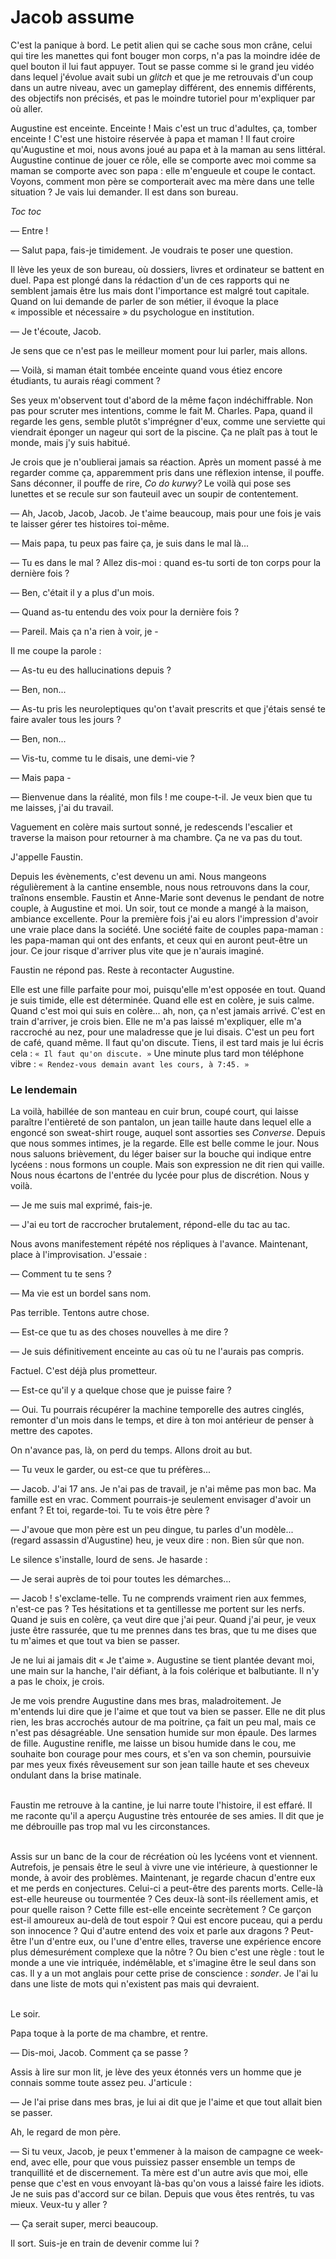 # Jacob assume

C'est la panique à bord.
Le petit alien qui se cache sous mon crâne, celui qui tire les manettes qui font bouger mon corps, n'a pas la moindre idée de quel bouton il lui faut appuyer.
Tout se passe comme si le grand jeu vidéo dans lequel j'évolue avait subi un *glitch* et que je me retrouvais d'un coup dans un autre niveau, avec un gameplay différent, des ennemis différents, des objectifs non précisés, et pas le moindre tutoriel pour m'expliquer par où aller.

Augustine est enceinte.
Enceinte !
Mais c'est un truc d'adultes, ça, tomber enceinte !
C'est une histoire réservée à papa et maman !
Il faut croire qu'Augustine et moi, nous avons joué au papa et à la maman au sens littéral.
Augustine continue de jouer ce rôle, elle se comporte avec moi comme sa maman se comporte avec son papa : elle m'engueule et coupe le contact.
Voyons, comment mon père se comporterait avec ma mère dans une telle situation ?
Je vais lui demander.
Il est dans son bureau.

*Toc toc*

— Entre !

— Salut papa, fais-je timidement.
Je voudrais te poser une question.

Il lève les yeux de son bureau, où dossiers, livres et ordinateur se battent en duel.
Papa est plongé dans la rédaction d'un de ces rapports qui ne semblent jamais être lus mais dont l'importance est malgré tout capitale.
Quand on lui demande de parler de son métier, il évoque la place « impossible et nécessaire » du psychologue en institution.

— Je t'écoute, Jacob.

Je sens que ce n'est pas le meilleur moment pour lui parler, mais allons.

— Voilà, si maman était tombée enceinte quand vous étiez encore étudiants, tu aurais réagi comment ?

Ses yeux m'observent tout d'abord de la même façon indéchiffrable.
Non pas pour scruter mes intentions, comme le fait M. Charles.
Papa, quand il regarde les gens, semble plutôt s'imprégner d'eux, comme une serviette qui viendrait éponger un nageur qui sort de la piscine.
Ça ne plaît pas à tout le monde, mais j'y suis habitué.

Je crois que je n'oublierai jamais sa réaction.
Après un moment passé à me regarder comme ça, apparemment pris dans une réflexion intense, il pouffe. Sans déconner, il pouffe de rire, *Co do kurwy?*
Le voilà qui pose ses lunettes et se recule sur son fauteuil avec un soupir de contentement.

— Ah, Jacob, Jacob, Jacob.
Je t'aime beaucoup, mais pour une fois je vais te laisser gérer tes histoires toi-même.

— Mais papa, tu peux pas faire ça, je suis dans le mal là...

— Tu es dans le mal ? Allez dis-moi : quand es-tu sorti de ton corps pour la dernière fois ?

— Ben, c'était il y a plus d'un mois.

— Quand as-tu entendu des voix pour la dernière fois ?

— Pareil. Mais ça n'a rien à voir, je -

Il me coupe la parole :

— As-tu eu des hallucinations depuis ?

— Ben, non...

— As-tu pris les neuroleptiques qu'on t'avait prescrits et que j'étais sensé te faire avaler tous les jours ?

— Ben, non...

— Vis-tu, comme tu le disais, une demi-vie ?

— Mais papa -

— Bienvenue dans la réalité, mon fils ! me coupe-t-il.
Je veux bien que tu me laisses, j'ai du travail.

Vaguement en colère mais surtout sonné, je redescends l'escalier et traverse la maison pour retourner à ma chambre.
Ça ne va pas du tout.

J'appelle Faustin.

Depuis les évènements, c'est devenu un ami.
Nous mangeons régulièrement à la cantine ensemble, nous nous retrouvons dans la cour, traînons ensemble.
Faustin et Anne-Marie sont devenus le pendant de notre couple, à Augustine et moi.
Un soir, tout ce monde a mangé à la maison, ambiance excellente.
Pour la première fois j'ai eu alors l'impression d'avoir une vraie place dans la société.
Une société faite de couples papa-maman : les papa-maman qui ont des enfants, et ceux qui en auront peut-être un jour.
Ce jour risque d'arriver plus vite que je n'aurais imaginé.

Faustin ne répond pas.
Reste à recontacter Augustine.

Elle est une fille parfaite pour moi, puisqu'elle m'est opposée en tout.
Quand je suis timide, elle est déterminée.
Quand elle est en colère, je suis calme.
Quand c'est moi qui suis en colère... ah, non, ça n'est jamais arrivé.
C'est en train d'arriver, je crois bien.
Elle ne m'a pas laissé m'expliquer, elle m'a raccroché au nez, pour une maladresse que je lui disais.
C'est un peu fort de café, quand même.
Il faut qu'on discute.
Tiens, il est tard mais je lui écris cela : `« Il faut qu'on discute. »`
Une minute plus tard mon téléphone vibre : `« Rendez-vous demain avant les cours, à 7:45. »`

### Le lendemain

La voilà, habillée de son manteau en cuir brun, coupé court, qui laisse paraître l'entièreté de son pantalon, un jean taille haute dans lequel elle a engoncé son sweat-shirt rouge, auquel sont assorties ses *Converse*.
Depuis que nous sommes intimes, je la regarde.
Elle est belle comme le jour.
Nous nous saluons brièvement, du léger baiser sur la bouche qui indique entre lycéens : nous formons un couple.
Mais son expression ne dit rien qui vaille.
Nous nous écartons de l'entrée du lycée pour plus de discrétion.
Nous y voilà.

— Je me suis mal exprimé, fais-je.

— J'ai eu tort de raccrocher brutalement, répond-elle du tac au tac.

Nous avons manifestement répété nos répliques à l'avance.
Maintenant, place à l'improvisation.
J'essaie :

— Comment tu te sens ?

— Ma vie est un bordel sans nom.

Pas terrible. Tentons autre chose.

— Est-ce que tu as des choses nouvelles à me dire ?

— Je suis définitivement enceinte au cas où tu ne l'aurais pas compris.

Factuel. C'est déjà plus prometteur.

— Est-ce qu'il y a quelque chose que je puisse faire ?

— Oui. Tu pourrais récupérer la machine temporelle des autres cinglés, remonter d'un mois dans le temps, et dire à ton moi antérieur de penser à mettre des capotes.

On n'avance pas, là, on perd du temps. Allons droit au but.

— Tu veux le garder, ou est-ce que tu préfères...

— Jacob. J'ai 17 ans. Je n'ai pas de travail, je n'ai même pas mon bac.
Ma famille est en vrac.
Comment pourrais-je seulement envisager d'avoir un enfant ?
Et toi, regarde-toi. Tu te vois être père ?

— J'avoue que mon père est un peu dingue, tu parles d'un modèle...
(regard assassin d'Augustine) heu, je veux dire : non. Bien sûr que non.

Le silence s'installe, lourd de sens. Je hasarde :

— Je serai auprès de toi pour toutes les démarches...

— Jacob ! s'exclame-telle. Tu ne comprends vraiment rien aux femmes, n'est-ce pas ?
Tes hésitations et ta gentillesse me portent sur les nerfs.
Quand je suis en colère, ça veut dire que j'ai peur.
Quand j'ai peur, je veux juste être rassurée, que tu me prennes dans tes bras, que tu me dises que tu m'aimes et que tout va bien se passer.

Je ne lui ai jamais dit « Je t'aime ».
Augustine se tient plantée devant moi, une main sur la hanche, l'air défiant, à la fois colérique et balbutiante.
Il n'y a pas le choix, je crois.

Je me vois prendre Augustine dans mes bras, maladroitement.
Je m'entends lui dire que je l'aime et que tout va bien se passer.
Elle ne dit plus rien, les bras accrochés autour de ma poitrine, ça fait un peu mal, mais ce n'est pas désagréable.
Une sensation humide sur mon épaule.
Des larmes de fille.
Augustine renifle, me laisse un bisou humide dans le cou, me souhaite bon courage pour mes cours, et s'en va son chemin, poursuivie par mes yeux fixés rêveusement sur son jean taille haute et ses cheveux ondulant dans la brise matinale.<br /><br />

Faustin me retrouve à la cantine, je lui narre toute l'histoire, il est effaré.
Il me raconte qu'il a aperçu Augustine très entourée de ses amies.
Il dit que je me débrouille pas trop mal vu les circonstances.
<br /><br />

Assis sur un banc de la cour de récréation où les lycéens vont et viennent.
Autrefois, je pensais être le seul à vivre une vie intérieure, à questionner le monde, à avoir des problèmes.
Maintenant, je regarde chacun d'entre eux et me perds en conjectures.
Celui-ci a peut-être des parents morts.
Celle-là est-elle heureuse ou tourmentée ?
Ces deux-là sont-ils réellement amis, et pour quelle raison ?
Cette fille est-elle enceinte secrètement ?
Ce garçon est-il amoureux au-delà de tout espoir ?
Qui est encore puceau, qui a perdu son innocence ?
Qui d'autre entend des voix et parle aux dragons ?
Peut-être l'un d'entre eux, ou l'une d'entre elles, traverse une expérience encore plus démesurément complexe que la nôtre ?
Ou bien c'est une règle : tout le monde a une vie intriquée, indémêlable, et s'imagine être le seul dans son cas.
Il y a un mot anglais pour cette prise de conscience : *sonder*. Je l'ai lu dans une liste de mots qui n'existent pas mais qui devraient.
<br /><br />

Le soir.

Papa toque à la porte de ma chambre, et rentre.

— Dis-moi, Jacob. Comment ça se passe ?

Assis à lire sur mon lit, je lève des yeux étonnés vers un homme que je connais somme toute assez peu.
J'articule :

— Je l'ai prise dans mes bras, je lui ai dit que je l'aime et que tout allait bien se passer.

Ah, le regard de mon père.

— Si tu veux, Jacob, je peux t'emmener à la maison de campagne ce week-end, avec elle, pour que vous puissiez passer ensemble un temps de tranquillité et de discernement.
Ta mère est d'un autre avis que moi, elle pense que c'est en vous envoyant là-bas qu'on vous a laissé faire les idiots.
Je ne suis pas d'accord sur ce bilan.
Depuis que vous êtes rentrés, tu vas mieux.
Veux-tu y aller ?

— Ça serait super, merci beaucoup.

Il sort.
Suis-je en train de devenir comme lui ?
